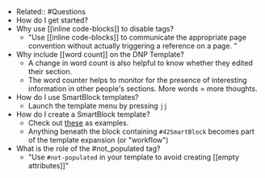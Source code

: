 - Related:: #Questions
- How do I get started?
- Why use [[inline code-blocks]] to disable tags?
    - "Use [[inline code-blocks]] to communicate the appropriate page convention without actually triggering a reference on a page. "
- Why include [[word count]] on the DNP Template?
    - A change in word count is also helpful to know whether they edited their section.
    - The word counter helps to monitor for the presence of interesting information in other people's sections. More words = more thoughts. 
- How do I use SmartBlock templates?
    - Launch the template menu by pressing `jj` 
- How do I create a SmartBlock template?
    - Check out [these]([[Templates]]) as examples.
    - Anything beneath the block containing `#42SmartBlock` becomes part of the template expansion (or "workflow")
- What is the role of the #not_populated tag? 
    - "Use `#not-populated` in your template to avoid creating [[empty attributes]]"
